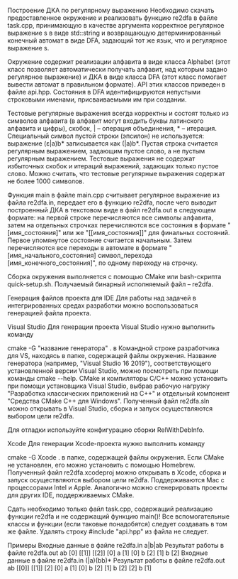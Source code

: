 Построение ДКА по регулярному выражению
Необходимо скачать предоставленное окружение и реализовать функцию re2dfa в файле task.cpp, принимающую в качестве аргумента корректное регулярное выражение s в виде std::string и возвращающую детерминированный конечный автомат в виде DFA, задающий тот же язык, что и регулярное выражение s.

Окружение содержит реализации алфавита в виде класса Alphabet (этот класс позволяет автоматически получать алфавит, над которым задано регулярное выражение) и ДКА в виде класса DFA (этот класс помогает вывести автомат в правильном формате). API этих классов приведен в файле api.hpp. Состояния в DFA идентифицируются непустыми строковыми именами, присваиваемыми им при создании.

Тестовые регулярные выражения всегда корректны и состоят только из символов алфавита (в алфавит могут входить буквы латинского алфавита и цифры), скобок, | – операция объединения, * – итерация. Специальный символ пустой строки (эпсилон) не используется: выражение (ε|a)b* записывается как (|a)b*. Пустая строка считается регулярным выражением, задающим пустое слово, а не пустым регулярным выражением. Тестовые выражения не содержат избыточных скобок и итераций выражений, задающих только пустое слово. Можно считать, что тестовые регулярные выражения содержат не более 1000 символов.

Функция main в файле main.cpp считывает регулярное выражение из файла re2dfa.in, передает его в функцию re2dfa, после чего выводит построенный ДКА в текстовом виде в файл re2dfa.out в следующем формате: на первой строке перечисляются все символы алфавита, затем на отдельных строчках перечисляются все состояния в формате "[имя_состояния]" или же "[[имя_состояния]]" для финальных состояний. Первое упомянутое состояние считается начальным. Затем перечисляются все переходы в автомате в формате "[имя_начального_состояния] символ_перехода [имя_конечного_состояния]", по одному переходу на строчку.

Сборка окружения выполняется с помощью CMake или bash-скрипта quick-setup.sh. Получаемый бинарный исполняемый файл – re2dfa.

Генерация файлов проекта для IDE
Для работы над задачей в интегрированных средах разработки можно воспользоваться генерацией файла проекта.

Visual Studio
Для генерации проекта Visual Studio нужно выполнить команду

cmake -G "название генератора" .
в Командной строке разработчика для VS, находясь в папке, содержащей файлы окружения. Название генератора (например, "Visual Studio 16 2019"), соответствующего установленной версии Visual Studio, можно посмотреть при помощи команды cmake --help. CMake и компиляторы C/C++ можно установить при помощи установщика Visual Studio, выбрав рабочую нагрузку "Разработка классических приложений на C++" и отдельный компонент "Средства CMake C++ для Windows".
Полученный файл re2dfa.sln можно открывать в Visual Studio, сборка и запуск осуществляются выбором цели re2dfa.

Для отладки используйте конфигурацию сборки RelWithDebInfo.

Xcode
Для генерации Xcode-проекта нужно выполнить команду

cmake -G Xcode .
в папке, содержащей файлы окружения. Если CMake не установлен, его можно установить с помощью Homebrew. Полученный файл re2dfa.xcodeproj можно открывать в Xcode, сборка и запуск осуществляются выбором цели re2dfa. Поддерживаются Mac с процессорами Intel и Apple.
Аналогично можно сгенерировать проекты для других IDE, поддерживаемых CMake.

Сдать необходимо только файл task.cpp, содержащий реализацию функции re2dfa и не содержащий функцию main()! Все вспомогательные классы и функции (если таковые понадобятся) следует создавать в том же файле. Удалять строку #include "api.hpp" из файла не следует.

Примеры
Входные данные в файле re2dfa.in
a|b|ab
Результат работы в файле re2dfa.out
ab
[0]
[[1]]
[[2]]
[0] a [1]
[0] b [2]
[1] b [2]
Входные данные в файле re2dfa.in
(|a)(bb)*
Результат работы в файле re2dfa.out
ab
[[0]]
[[1]]
[2]
[0] a [1]
[0] b [2]
[1] b [2]
[2] b [1]